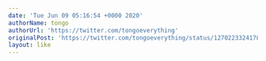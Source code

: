 ```yaml
---
date: 'Tue Jun 09 05:16:54 +0000 2020'
authorName: tongo
authorUrl: 'https://twitter.com/tongoeverything'
originalPost: 'https://twitter.com/tongoeverything/status/1270223324178604032'
layout: like
---
```

